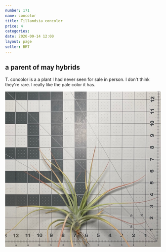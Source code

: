 ```yaml
---
number: 171
name: concolor
title: Tillandsia concolor
price: 4
categories: 
date: 2020-09-14 12:00
layout: page
seller: BRT
---
```

## a parent of may hybrids

T. concolor is a a plant I had never seen for sale in person. I don't think they're rare. I really like the pale color it has.

!["Tillandsia concolor"](/i/IMG_0950.jpeg "Tillandsia concolor")
